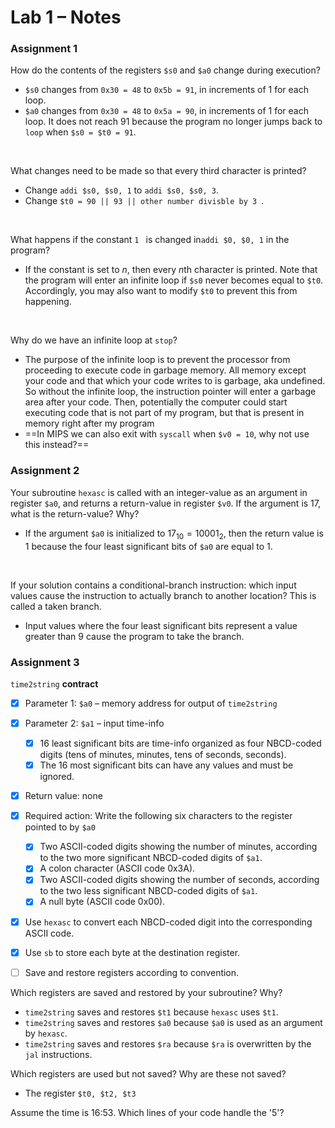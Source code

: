 # Lab 1 – Notes

### Assignment 1

How do the contents of the registers `$s0` and `$a0` change during execution?

- `$s0` changes from `0x30 = 48` to `0x5b = 91`, in increments of 1 for each loop.
- `$a0` changes from `0x30 = 48` to `0x5a = 90`, in increments of 1 for each loop. It does not reach 91 because the program no longer jumps back to `loop` when `$s0 = $t0 = 91`.

<br/>

What changes need to be made so that every third character is printed?

- Change `addi $s0, $s0, 1` to `addi $s0, $s0, 3`.
- Change `$t0 = 90 || 93 || other number divisble by 3 `.

<br/>

What happens if the constant `1 ` is changed in`addi $0, $0, 1` in the program?

- If the constant is set to $n$, then every $n$th character is printed. Note that the program will enter an infinite loop if `$s0` never becomes equal to `$t0`. Accordingly, you may also want to modify `$t0` to prevent this from happening.

<br/>

Why do we have an infinite loop at `stop`?

- The purpose of the infinite loop is to prevent the processor from proceeding to execute code in garbage memory. All memory except your code and that which your code writes to is garbage, aka undefined. So without the infinite loop, the instruction pointer will enter a garbage area after your code. Then, potentially the computer could start executing code that is not part of my program, but that is present in memory right after my program
- ==In MIPS we can also exit with `syscall` when `$v0 = 10`, why not use this instead?==



### Assignment 2

Your subroutine `hexasc` is called with an integer-value as an argument in register `$a0`, and returns a return-value in register `$v0`. If the argument is 17, what is the return-value? Why?

- If the argument `$a0` is initialized to $17_{10} = 10001_2$, then the return value is $1$ because the four least significant bits of `$a0` are equal to $1$.

<br/>

If your solution contains a conditional-branch instruction: which input values cause the
instruction to actually branch to another location? This is called a taken branch.

- Input values where the four least significant bits represent a value greater than 9 cause the program to take the branch.



### Assignment 3

`time2string` **contract**

- [x] Parameter 1: `$a0` – memory address for output of `time2string`
- [x] Parameter 2: `$a1` – input time-info
  - [x] 16 least significant bits are time-info organized as four NBCD-coded digits (tens of minutes, minutes, tens of seconds, seconds).
  - [x] The 16 most significant bits can have any values and must be ignored.
- [x] Return value: none
- [x] Required action: Write the following six characters to the register pointed to by `$a0`
  - [x] Two ASCII-coded digits showing the number of minutes, according to the two more significant NBCD-coded digits of `$a1`.
  - [x] A colon character (ASCII code 0x3A).
  - [x] Two ASCII-coded digits showing the number of seconds, according to the two less significant NBCD-coded digits of `$a1`.
  - [x] A null byte (ASCII code 0x00).
- [x] Use `hexasc` to convert each NBCD-coded digit into the corresponding ASCII code.
- [x] Use `sb` to store each byte at the destination register.
- [ ] Save and restore registers according to convention.



Which registers are saved and restored by your subroutine? Why?

- `time2string` saves and restores `$t1` because `hexasc` uses `$t1`.
- `time2string` saves and restores `$a0` because `$a0` is used as an argument by `hexasc`.
- `time2string` saves and restores `$ra` because `$ra` is overwritten by the `jal` instructions. 



Which registers are used but not saved? Why are these not saved?

- The register `$t0, $t2, $t3`



Assume the time is 16:53. Which lines of your code handle the '5'?

